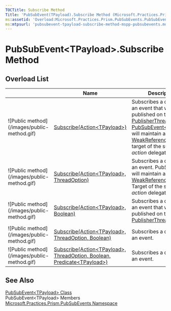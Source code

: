 ```yaml
---
TOCTitle: Subscribe Method
Title: 'PubSubEvent(TPayload).Subscribe Method (Microsoft.Practices.Prism.PubSubEvents)'
ms:assetid: 'Overload:Microsoft.Practices.Prism.PubSubEvents.PubSubEvent\`1.Subscribe'
ms:mtpsurl: 'pubsubevent-tpayload-subscribe-method-mspp-pubsubevents.md'
---
```


# PubSubEvent&lt;TPayload&gt;.Subscribe Method

## Overload List

<table>
<thead>
<tr class="header">
<th> </th>
<th>Name</th>
<th>Description</th>
</tr>
</thead>
<tbody>
<tr class="odd">
<td>![Public method](/images/public-method.gif)</td>
<td><a href="https://msdn.microsoft.com/en-us/library/dn683969(v=pandp.50)">Subscribe(Action&lt;TPayload&gt;)</a></td>
<td><div class="summary">
Subscribes a delegate to an event that will be published on the <a href="https://msdn.microsoft.com/en-us/library/microsoft.practices.prism.pubsubevents.threadoption(v=pandp.50)">PublisherThread</a>. <a href="/patterns-practices/reference/pubsubevent-tpayload-class-mspp-pubsubevents">PubSubEvent&lt;TPayload&gt;</a> will maintain a <a href="http://msdn2.microsoft.com/en-us/library/hbh8w2zd">WeakReference</a> to the target of the supplied <em>action</em> delegate.
</div></td>
</tr>
<tr class="even">
<td>![Public method](/images/public-method.gif)</td>
<td><a href="https://msdn.microsoft.com/en-us/library/dn736155(v=pandp.50)">Subscribe(Action&lt;TPayload&gt;, ThreadOption)</a></td>
<td><div class="summary">
Subscribes a delegate to an event. PubSubEvent will maintain a <a href="http://msdn2.microsoft.com/en-us/library/hbh8w2zd">WeakReference</a> to the Target of the supplied <em>action</em> delegate.
</div></td>
</tr>
<tr class="odd">
<td>![Public method](/images/public-method.gif)</td>
<td><a href="https://msdn.microsoft.com/en-us/library/dn683949(v=pandp.50)">Subscribe(Action&lt;TPayload&gt;, Boolean)</a></td>
<td><div class="summary">
Subscribes a delegate to an event that will be published on the <a href="https://msdn.microsoft.com/en-us/library/microsoft.practices.prism.pubsubevents.threadoption(v=pandp.50)">PublisherThread</a>.
</div></td>
</tr>
<tr class="even">
<td>![Public method](/images/public-method.gif)</td>
<td><a href="https://msdn.microsoft.com/en-us/library/dn683942(v=pandp.50)">Subscribe(Action&lt;TPayload&gt;, ThreadOption, Boolean)</a></td>
<td><div class="summary">
Subscribes a delegate to an event.
</div></td>
</tr>
<tr class="odd">
<td>![Public method](/images/public-method.gif)</td>
<td><a href="https://msdn.microsoft.com/en-us/library/dn736225(v=pandp.50)">Subscribe(Action&lt;TPayload&gt;, ThreadOption, Boolean, Predicate&lt;TPayload&gt;)</a></td>
<td><div class="summary">
Subscribes a delegate to an event.
</div></td>
</tr>
</tbody>
</table>

## See Also

[PubSubEvent&lt;TPayload&gt; Class](/patterns-practices/reference/pubsubevent-tpayload-class-mspp-pubsubevents)  
PubSubEvent&lt;TPayload&gt; Members  
[Microsoft.Practices.Prism.PubSubEvents Namespace](/patterns-practices/reference/mspp-pubsubevents-namespace)

